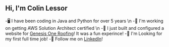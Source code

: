 ## Hi, I'm Colin Lessor

-🖥️ I have been coding in Java and Python for over 5 years \n
-🔭 I'm working on getting AWS Solution Architect certified \n
-🌱 I just built and configured a website for [Genesis One Roofing](https://www.genesisoneroofing.com/)! It was a fun experince! 
-💼 I'm Looking for my first full time job!
-🤝 Follow me on [LinkedIn](https://www.linkedin.com/in/colin-lessor-a547b4236/)!
<!--
**Ryoukia/Ryoukia** is a ✨ _special_ ✨ repository because its `README.md` (this file) appears on your GitHub profile.

Here are some ideas to get you started:

- 🔭 I’m currently working on ...
- 🌱 I’m currently learning ...
- 👯 I’m looking to collaborate on ...
- 🤔 I’m looking for help with ...
- 💬 Ask me about ...
- 📫 How to reach me: ...
- 😄 Pronouns: ...
- ⚡ Fun fact: ...
-->
